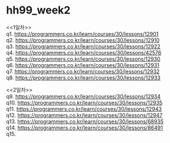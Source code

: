 # hh99_week2
<<1일차>>  
q1. https://programmers.co.kr/learn/courses/30/lessons/12901  
q2. https://programmers.co.kr/learn/courses/30/lessons/12910  
q3. https://programmers.co.kr/learn/courses/30/lessons/12922  
q4. https://programmers.co.kr/learn/courses/30/lessons/42576  
q5. https://programmers.co.kr/learn/courses/30/lessons/12930  
q6. https://programmers.co.kr/learn/courses/30/lessons/12931  
q7. https://programmers.co.kr/learn/courses/30/lessons/12932  
q8. https://programmers.co.kr/learn/courses/30/lessons/12933  
  
<<2일차>>  
q9. https://programmers.co.kr/learn/courses/30/lessons/12934  
q10. https://programmers.co.kr/learn/courses/30/lessons/12935  
q11. https://programmers.co.kr/learn/courses/30/lessons/12943  
q12. https://programmers.co.kr/learn/courses/30/lessons/12947  
q13. https://programmers.co.kr/learn/courses/30/lessons/68935  
q14. https://programmers.co.kr/learn/courses/30/lessons/86491  
q15. 

